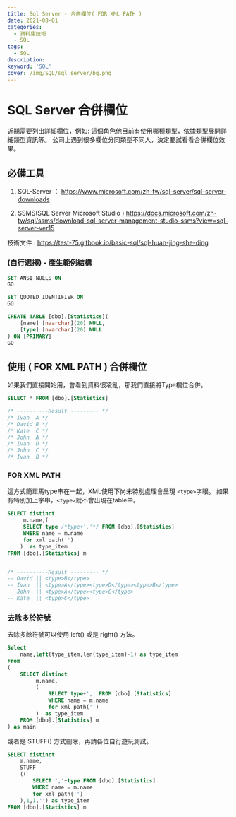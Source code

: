 ```yaml
---
title: Sql Server - 合併欄位( FOR XML PATH )
date: 2021-08-01
categories:
  - 資料庫技術
  - SQL
tags: 
  - SQL
description:
keyword: 'SQL'
cover: /img/SQL/sql_server/bg.png
---
```


# SQL Server 合併欄位
近期需要列出詳細欄位，例如: 這個角色他目前有使用哪種類型，依據類型展開詳細類型資訊等。
公司上遇到很多欄位分同類型不同人，決定要試看看合併欄位效果。

## 必備工具
1. SQL-Server ：
https://www.microsoft.com/zh-tw/sql-server/sql-server-downloads

2. SSMS(SQL Server Microsoft Studio )
https://docs.microsoft.com/zh-tw/sql/ssms/download-sql-server-management-studio-ssms?view=sql-server-ver15

技術文件 : https://test-75.gitbook.io/basic-sql/sql-huan-jing-she-ding

### (自行選擇) - 產生範例結構
```SQL
SET ANSI_NULLS ON
GO

SET QUOTED_IDENTIFIER ON
GO

CREATE TABLE [dbo].[Statistics](
	[name] [nvarchar](20) NULL,
	[type] [nvarchar](20) NULL
) ON [PRIMARY]
GO
```

##  使用 ( FOR XML PATH ) 合併欄位
如果我們直接開始用，會看到資料很凌亂，那我們直接將Type欄位合併。
```SQL
SELECT * FROM [dbo].[Statistics]

/* ----------Result --------- */
/* Ivan	 A */
/* David B */
/* Kate	 C */
/* John	 A */
/* Ivan	 D */
/* John	 C */
/* Ivan	 B */
```

### FOR XML PATH 
這方式簡單馬type串在一起，XML使用下尚未特別處理會呈現 ```<type>```字眼。
如果有特別加上字串，```<type>```就不會出現在table中。
```SQL
SELECT distinct 
	 m.name,(
	 SELECT type /*type+','*/ FROM [dbo].[Statistics]
	 WHERE name = m.name
	 for xml path('')
	)  as type_item
FROM [dbo].[Statistics] m


/* ----------Result --------- */
-- David || <type>B</type>
-- Ivan	 || <type>A</type><type>D</type><type>B</type>
-- John  || <type>A</type><type>C</type>
-- Kate	 || <type>C</type>
```

### 去除多於符號
去除多餘符號可以使用 left() 或是 right() 方法。

```SQL
Select 
	name,left(type_item,len(type_item)-1) as type_item
From
(
	SELECT distinct 
		 m.name,
		 (
			 SELECT type+',' FROM [dbo].[Statistics]
			 WHERE name = m.name
			 for xml path('')
		 )  as type_item
	FROM [dbo].[Statistics] m
) as main

```

或者是 STUFF() 方式刪除，再請各位自行遊玩測試。

```SQL
SELECT distinct 
    m.name,
    STUFF
    ((
        SELECT ','+type FROM [dbo].[Statistics]
        WHERE name = m.name
        for xml path('')
    ),1,1,'') as type_item 
FROM [dbo].[Statistics] m

```
